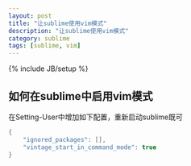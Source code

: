 ```yaml
---
layout: post
title: "让sublime使用vim模式"
description: "让sublime使用vim模式"
category: sublime
tags: [sublime, vim]
---
```

{% include JB/setup %}

如何在sublime中启用vim模式
--------------------------

在Setting-User中增加如下配置，重新启动sublime既可
```java
{
    "ignored_packages": [],
    "vintage_start_in_command_mode": true
}
```
